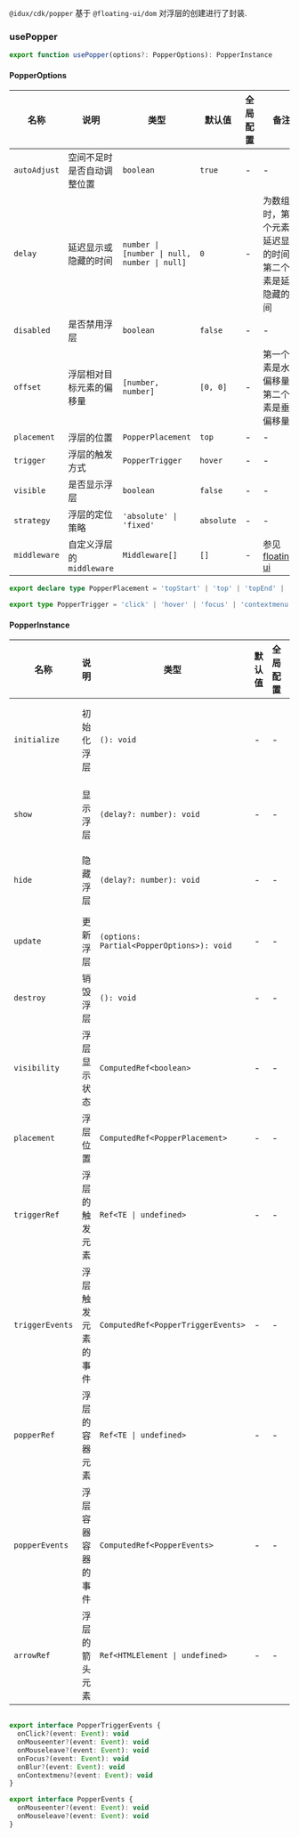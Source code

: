 
`@idux/cdk/popper` 基于 `@floating-ui/dom` 对浮层的创建进行了封装.

### usePopper

```ts
export function usePopper(options?: PopperOptions): PopperInstance
```

#### PopperOptions

| 名称 | 说明 | 类型  | 默认值 | 全局配置 | 备注 |
| --- | --- | --- | --- | --- | --- |
| `autoAdjust` | 空间不足时是否自动调整位置 | `boolean` | `true` | - |- |
| `delay` | 延迟显示或隐藏的时间 | `number \| [number \| null, number \| null]` | `0` | - | 为数组时，第一个元素是延迟显示的时间，第二个元素是延迟隐藏的时间 |
| `disabled` | 是否禁用浮层 | `boolean` | `false` | - | - |
| `offset` | 浮层相对目标元素的偏移量 | `[number, number]` | `[0, 0]` | - | 第一个元素是水平偏移量，第二个元素是垂直偏移量 |
| `placement` | 浮层的位置 | `PopperPlacement` | `top` | - | - |
| `trigger` | 浮层的触发方式 | `PopperTrigger` | `hover` | - | - |
| `visible` | 是否显示浮层 | `boolean` | `false` | - | - |
| `strategy` | 浮层的定位策略 | `'absolute' \| 'fixed'` | `absolute` | - | - |
| `middleware` | 自定义浮层的 `middleware` | `Middleware[]` | `[]` | - | 参见[floating-ui](https://floating-ui.com/docs/middleware) |

```ts
export declare type PopperPlacement = 'topStart' | 'top' | 'topEnd' | 'rightStart' | 'right' | 'rightEnd' | 'bottomStart' | 'bottom' | 'bottomEnd' | 'leftStart' | 'left' | 'leftEnd'

export type PopperTrigger = 'click' | 'hover' | 'focus' | 'contextmenu' | 'manual'
```

#### PopperInstance

| 名称 | 说明 | 类型  | 默认值 | 全局配置 | 备注 |
| --- | --- | --- | --- | --- | --- |
| `initialize` | 初始化浮层 | `(): void` | - | - | 应该在组件被创建后调用 |
| `show` | 显示浮层 | `(delay?: number): void` | - | - | `delay` 是延迟显示的时间 |
| `hide` | 隐藏浮层 | `(delay?: number): void` | - | - | `delay` 是延迟隐藏的时间 |
| `update` | 更新浮层 | `(options: Partial<PopperOptions>): void` | - | - | - |
| `destroy` | 销毁浮层 | `(): void` | - | - | - |
| `visibility` | 浮层显示状态 | `ComputedRef<boolean>` | -| - | - |
| `placement` | 浮层位置 | `ComputedRef<PopperPlacement>` | - | - | - |
| `triggerRef` | 浮层的触发元素 | `Ref<TE \| undefined>` | - | - |
| `triggerEvents` | 浮层触发元素的事件 | `ComputedRef<PopperTriggerEvents>` | - | - | 需要手动绑定到触发元素上 |
| `popperRef` | 浮层的容器元素 | `Ref<TE \| undefined>` | - | - |
| `popperEvents` | 浮层容器容器的事件 | `ComputedRef<PopperEvents>` | - | - | 需要手动绑定到浮层容器元素上 |
| `arrowRef` | 浮层的箭头元素 | `Ref<HTMLElement \| undefined>` | - | - | - |

```ts

export interface PopperTriggerEvents {
  onClick?(event: Event): void
  onMouseenter?(event: Event): void
  onMouseleave?(event: Event): void
  onFocus?(event: Event): void
  onBlur?(event: Event): void
  onContextmenu?(event: Event): void
}

export interface PopperEvents {
  onMouseenter?(event: Event): void
  onMouseleave?(event: Event): void
}
```
